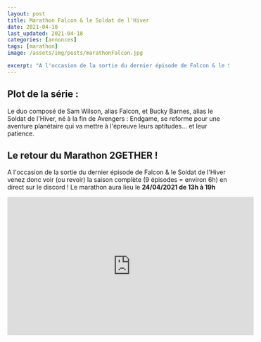 ```yaml
---
layout: post
title: Marathon Falcon & le Soldat de l'Hiver
date: 2021-04-18
last_updated: 2021-04-18
categories: [annonces]
tags: [marathon]
image: /assets/img/posts/marathonFalcon.jpg

excerpt: "A l'occasion de la sortie du dernier épisode de Falcon & le Soldat de l'Hiver venez donc voir (ou revoir) la saison complète"
---
```


## Plot de la série :
Le duo composé de Sam Wilson, alias Falcon, et Bucky Barnes, alias le Soldat de l'Hiver, né à la fin de Avengers : Endgame, se reforme pour une aventure planétaire qui va mettre à l'épreuve leurs aptitudes... et leur patience.

## Le retour du Marathon 2GETHER !
A l'occasion de la sortie du dernier épisode de Falcon & le Soldat de l'Hiver venez donc voir (ou revoir) la saison complète (9 épisodes = environ 6h) en direct sur le discord !
Le marathon aura lieu le **24/04/2021 de 13h à 19h**

<iframe width="560" height="315" src="https://www.youtube.com/embed/X_mSpyPVVzk" title="YouTube video player" frameborder="0" allow="accelerometer; autoplay; clipboard-write; encrypted-media; gyroscope; picture-in-picture" allowfullscreen></iframe>
